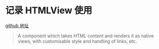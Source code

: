# 记录 HTMLView 使用

[github 地址](https://github.com/jsdf/react-native-htmlview)

> A component which takes HTML content and renders it as native views, with customisable style and handling of links, etc.

